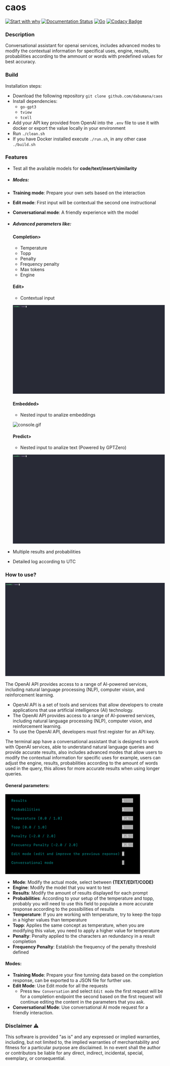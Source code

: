 # caos

[![Start with why](https://img.shields.io/badge/start%20with-why%3F-brightgreen.svg?style=flat)](https://beta.openai.com/docs/introduction/key-concepts)
[![Documentation Status](https://readthedocs.org/projects/caos-openai/badge/?version=latest)](https://caos-openai.readthedocs.io/en/latest/?badge=latest)
[![Go](https://github.com/dabumana/caos/actions/workflows/go.yml/badge.svg)](https://github.com/dabumana/caos/actions/workflows/go.yml)
[![Codacy Badge](https://app.codacy.com/project/badge/Grade/ce2f44761a6e486999eddd05b749c1be)](https://www.codacy.com/gh/dabumana/caos/dashboard?utm_source=github.com&utm_medium=referral&utm_content=dabumana/caos&utm_campaign=Badge_Grade)

### Description

Conversational assistant for openai services, includes advanced modes to modify the contextual information for specifical uses, engine, results, probabilities according to the ammount or words with predefined values for best accuracy.

### Build

Installation steps:

-   Download the following repository `git clone github.com/dabumana/caos`
-   Install dependencies:
    -   `go-gpt3`
    -   `tview`
    -   `tcell`
-   Add your API key provided from OpenAI into the `.env` file to use it with docker or export the value locally in your environment
-   Run `./clean.sh`
-   If you have Docker installed execute `./run.sh`, in any other case `./build.sh`

### Features

-   Test all the available models for **code/text/insert/similarity**

-   ##### Modes:

-   **Training mode**: Prepare your own sets based on the interaction

-   **Edit mode**: First input will be contextual the second one instructional

-   **Conversational mode**: A friendly experience with the model	

-   ##### Advanced parameters like:

    #### Completion>
    -   Temperature
    -   Topp
    -   Penalty
    -   Frequency penalty
    -   Max tokens
    -   Engine

    #### Edit>
    -   Contextual input

    ![console.gif](docs%2Fmedia%2Fedit.gif)

    #### Embedded>
    -   Nested input to analize embeddings

    ![console.gif](docs%2Fmedia%2Fembedded.gif)

    #### Predict>
    -   Nested input to analize text (Powered by GPTZero)

    ![console.gif](docs%2Fmedia%2Fzero.gif)

-   Multiple results and probabilities

-   Detailed log according to UTC

### How to use?

![console.gif](docs%2Fmedia%2Fgeneral.gif)

The OpenAI API provides access to a range of AI-powered services, including natural language processing (NLP), computer vision, and reinforcement learning.

-   OpenAI API is a set of tools and services that allow developers to create applications that use artificial intelligence (AI) technology.
-   The OpenAI API provides access to a range of AI-powered services, including natural language processing (NLP), computer vision, and reinforcement learning.
-   To use the OpenAI API, developers must first register for an API key.

The terminal app have a conversational assistant that is designed to work with OpenAI services, able to understand natural language queries and provide accurate results,
also includes advanced modes that allow users to modify the contextual information for specific uses for example, users can adjust the engine, results, probabilities according to the amount of words used in the query, this allows for more accurate results when using longer queries.

#### General parameters:

![details.png](docs%2Fmedia%2Fdetails.png)

-   **Mode**: Modify the actual mode, select between **(TEXT/EDIT/CODE)**
-   **Engine**: Modify the model that you want to test
-   **Results**: Modify the amount of results displayed for each prompt
-   **Probabilities**: According to your setup of the temperature and topp, probably you will need to use this field to populate a more accurate response according to the possibilities of results
-   **Temperature**: If you are working with temperature, try to keep the topp in a higher values than temperature
-   **Topp**: Applies the same concept as temperature, when you are modifying this value, you need to apply a higher value for temperature
-   **Penalty**: Penalty applied to the characters an redundancy in a result completion
-   **Frequency Penalty**: Establish the frequency of the penalty threshold defined

#### Modes:

-   **Training Mode**: Prepare your fine tunning data based on the completion response, can be exported to a JSON file for further use.
-   **Edit Mode**: Use Edit mode for all the requests
    -   Press `New Conversation` and select `Edit mode` the first request will be for a completion endpoint the second based on the first request will continue editing the content in the parameters that you ask.
-   **Conversational Mode**: Use conversational AI mode request for a friendly interaction.

### Disclaimer :warning:

This software is provided "as is" and any expressed or implied warranties, including, but not limited to, the implied warranties of merchantability and fitness for a particular purpose are disclaimed. In no event shall the author or contributors be liable for any direct, indirect, incidental, special, exemplary, or consequential.
